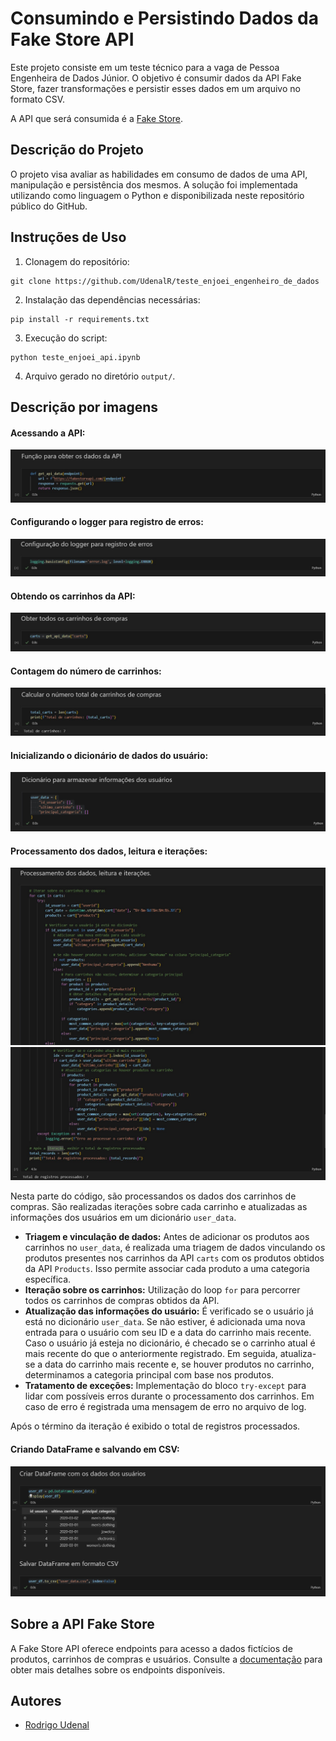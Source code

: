 # Consumindo e Persistindo Dados da Fake Store API

Este projeto consiste em um teste técnico para a vaga de Pessoa Engenheira de Dados Júnior. O objetivo é consumir dados da API Fake Store, fazer transformações e persistir esses dados em um arquivo no formato CSV. 

A API que será consumida é a [Fake Store](https://fakestoreapi.com/docs).

## Descrição do Projeto

O projeto visa avaliar as habilidades em consumo de dados de uma API, manipulação e persistência dos mesmos. A solução foi implementada utilizando como linguagem o Python e disponibilizada neste repositório público do GitHub.


## Instruções de Uso

1. Clonagem do repositório:

```
git clone https://github.com/UdenalR/teste_enjoei_engenheiro_de_dados
```

2. Instalação das dependências necessárias:

```
pip install -r requirements.txt
```

3. Execução do script:

```
python teste_enjoei_api.ipynb
```

4. Arquivo gerado no diretório `output/`.

## Descrição por imagens

#### Acessando a API: 
![imagem1](Imagens/Imagem1.jpg)

#### Configurando o logger para registro de erros: 
![imagem2](Imagens/Imagem2.jpg)

#### Obtendo os carrinhos da API: 
![imagem3](Imagens/Imagem3.jpg)

#### Contagem do número de carrinhos: 
![imagem4](Imagens/Imagem4.jpg)

#### Inicializando o dicionário de dados do usuário: 
![imagem5](Imagens/Imagem5.jpg)

#### Processamento dos dados, leitura e iterações:
![imagem6](Imagens/Imagem6.jpg)
![imagem6](Imagens/Imagem6.1.jpg)

Nesta parte do código, são processandos os dados dos carrinhos de compras. São realizadas iterações sobre cada carrinho e atualizadas as informações dos usuários em um dicionário `user_data`. 

- **Triagem e vinculação de dados:** Antes de adicionar os produtos aos carrinhos no `user_data`, é realizada uma triagem de dados vinculando os produtos presentes nos carrinhos da API `carts` com os produtos obtidos da API `Products`. Isso permite associar cada produto a uma categoria específica.
- **Iteração sobre os carrinhos:** Utilização do loop `for` para percorrer todos os carrinhos de compras obtidos da API.
- **Atualização das informações do usuário:** É verificado se o usuário já está no dicionário `user_data`. Se não estiver, é adicionada uma nova entrada para o usuário com seu ID e a data do carrinho mais recente. Caso o usuário já esteja no dicionário, é checado se o carrinho atual é mais recente do que o anteriormente registrado. Em seguida, atualiza-se a data do carrinho mais recente e, se houver produtos no carrinho, determinamos a categoria principal com base nos produtos.
- **Tratamento de exceções:** Implementação do bloco `try-except` para lidar com possíveis erros durante o processamento dos carrinhos. Em caso de erro é registrada uma mensagem de erro no arquivo de log.

Após o término da iteração é exibido o total de registros processados.

#### Criando DataFrame e salvando em CSV: 
![imagem7](Imagens/Imagem7.jpg)



## Sobre a API Fake Store

A Fake Store API oferece endpoints para acesso a dados fictícios de produtos, carrinhos de compras e usuários. Consulte a [documentação](https://fakestoreapi.com/docs) para obter mais detalhes sobre os endpoints disponíveis.

## Autores

- [Rodrigo Udenal](https://github.com/UdenalR)

```
